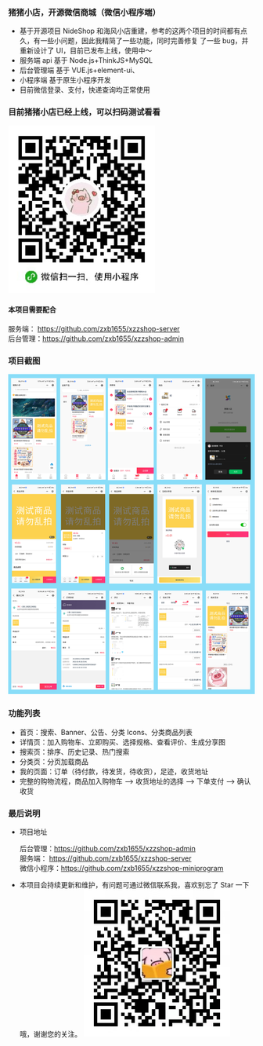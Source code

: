 ### 猪猪小店，开源微信商城（微信小程序端）

- 基于开源项目 NideShop 和海风小店重建，参考的这两个项目的时间都有点久，有一些小问题，因此我精简了一些功能，同时完善修复
  了一些 bug，并重新设计了 UI，目前已发布上线，使用中～
- 服务端 api 基于 Node.js+ThinkJS+MySQL
- 后台管理端 基于 VUE.js+element-ui、
- 小程序端 基于原生小程序开发
- 目前微信登录、支付，快递查询均正常使用

### 目前猪猪小店已经上线，可以扫码测试看看

<img width="300" src="./gitImg/xzzshop.jpeg"/>

#### 本项目需要配合

服务端： https://github.com/zxb1655/xzzshop-server  
后台管理：https://github.com/zxb1655/xzzshop-admin

### 项目截图

<img width="1400" src="./gitImg/prexzzshop.png"/>

### 功能列表

- 首页：搜索、Banner、公告、分类 Icons、分类商品列表
- 详情页：加入购物车、立即购买、选择规格、查看评价、生成分享图
- 搜索页：排序、历史记录、热门搜索
- 分类页：分页加载商品
- 我的页面：订单（待付款，待发货，待收货），足迹，收货地址
- 完整的购物流程，商品加入购物车 --> 收货地址的选择 --> 下单支付 --> 确认收货

### 最后说明

- 项目地址

  后台管理：https://github.com/zxb1655/xzzshop-admin  
  服务端： https://github.com/zxb1655/xzzshop-server  
  微信小程序：https://github.com/zxb1655/xzzshop-miniprogram

- 本项目会持续更新和维护，有问题可通过微信联系我，喜欢别忘了 Star 一下哦，谢谢您的关注。
  <img width="300" src="./gitImg/weixin.jpeg"/>
